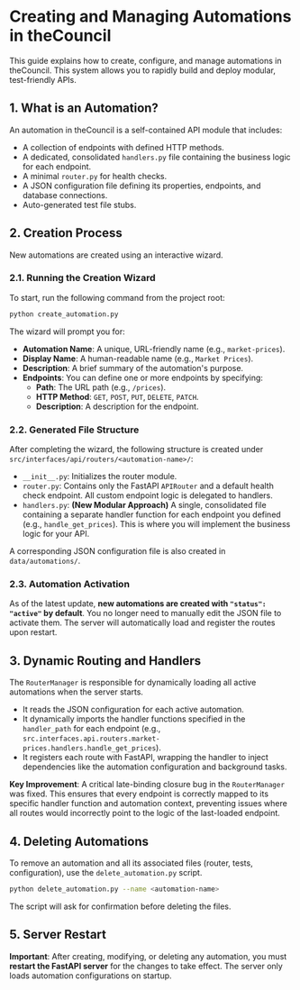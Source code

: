 # Creating and Managing Automations in theCouncil

This guide explains how to create, configure, and manage automations in theCouncil. This system allows you to rapidly build and deploy modular, test-friendly APIs.

## 1. What is an Automation?

An automation in theCouncil is a self-contained API module that includes:
- A collection of endpoints with defined HTTP methods.
- A dedicated, consolidated `handlers.py` file containing the business logic for each endpoint.
- A minimal `router.py` for health checks.
- A JSON configuration file defining its properties, endpoints, and database connections.
- Auto-generated test file stubs.

## 2. Creation Process

New automations are created using an interactive wizard.

### 2.1. Running the Creation Wizard

To start, run the following command from the project root:

```bash
python create_automation.py
```

The wizard will prompt you for:
- **Automation Name**: A unique, URL-friendly name (e.g., `market-prices`).
- **Display Name**: A human-readable name (e.g., `Market Prices`).
- **Description**: A brief summary of the automation's purpose.
- **Endpoints**: You can define one or more endpoints by specifying:
    - **Path**: The URL path (e.g., `/prices`).
    - **HTTP Method**: `GET`, `POST`, `PUT`, `DELETE`, `PATCH`.
    - **Description**: A description for the endpoint.

### 2.2. Generated File Structure

After completing the wizard, the following structure is created under `src/interfaces/api/routers/<automation-name>/`:

-   `__init__.py`: Initializes the router module.
-   `router.py`: Contains only the FastAPI `APIRouter` and a default health check endpoint. All custom endpoint logic is delegated to handlers.
-   `handlers.py`: **(New Modular Approach)** A single, consolidated file containing a separate handler function for each endpoint you defined (e.g., `handle_get_prices`). This is where you will implement the business logic for your API.

A corresponding JSON configuration file is also created in `data/automations/`.

### 2.3. Automation Activation

As of the latest update, **new automations are created with `"status": "active"` by default**. You no longer need to manually edit the JSON file to activate them. The server will automatically load and register the routes upon restart.

## 3. Dynamic Routing and Handlers

The `RouterManager` is responsible for dynamically loading all active automations when the server starts.

-   It reads the JSON configuration for each active automation.
-   It dynamically imports the handler functions specified in the `handler_path` for each endpoint (e.g., `src.interfaces.api.routers.market-prices.handlers.handle_get_prices`).
-   It registers each route with FastAPI, wrapping the handler to inject dependencies like the automation configuration and background tasks.

**Key Improvement**: A critical late-binding closure bug in the `RouterManager` was fixed. This ensures that every endpoint is correctly mapped to its specific handler function and automation context, preventing issues where all routes would incorrectly point to the logic of the last-loaded endpoint.

## 4. Deleting Automations

To remove an automation and all its associated files (router, tests, configuration), use the `delete_automation.py` script.

```bash
python delete_automation.py --name <automation-name>
```

The script will ask for confirmation before deleting the files.

## 5. Server Restart

**Important**: After creating, modifying, or deleting any automation, you must **restart the FastAPI server** for the changes to take effect. The server only loads automation configurations on startup.
